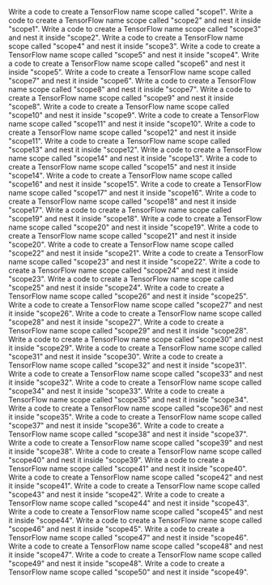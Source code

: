 Write a code to create a TensorFlow name scope called "scope1".
Write a code to create a TensorFlow name scope called "scope2" and nest it inside "scope1".
Write a code to create a TensorFlow name scope called "scope3" and nest it inside "scope2".
Write a code to create a TensorFlow name scope called "scope4" and nest it inside "scope3".
Write a code to create a TensorFlow name scope called "scope5" and nest it inside "scope4".
Write a code to create a TensorFlow name scope called "scope6" and nest it inside "scope5".
Write a code to create a TensorFlow name scope called "scope7" and nest it inside "scope6".
Write a code to create a TensorFlow name scope called "scope8" and nest it inside "scope7".
Write a code to create a TensorFlow name scope called "scope9" and nest it inside "scope8".
Write a code to create a TensorFlow name scope called "scope10" and nest it inside "scope9".
Write a code to create a TensorFlow name scope called "scope11" and nest it inside "scope10".
Write a code to create a TensorFlow name scope called "scope12" and nest it inside "scope11".
Write a code to create a TensorFlow name scope called "scope13" and nest it inside "scope12".
Write a code to create a TensorFlow name scope called "scope14" and nest it inside "scope13".
Write a code to create a TensorFlow name scope called "scope15" and nest it inside "scope14".
Write a code to create a TensorFlow name scope called "scope16" and nest it inside "scope15".
Write a code to create a TensorFlow name scope called "scope17" and nest it inside "scope16".
Write a code to create a TensorFlow name scope called "scope18" and nest it inside "scope17".
Write a code to create a TensorFlow name scope called "scope19" and nest it inside "scope18".
Write a code to create a TensorFlow name scope called "scope20" and nest it inside "scope19".
Write a code to create a TensorFlow name scope called "scope21" and nest it inside "scope20".
Write a code to create a TensorFlow name scope called "scope22" and nest it inside "scope21".
Write a code to create a TensorFlow name scope called "scope23" and nest it inside "scope22".
Write a code to create a TensorFlow name scope called "scope24" and nest it inside "scope23".
Write a code to create a TensorFlow name scope called "scope25" and nest it inside "scope24".
Write a code to create a TensorFlow name scope called "scope26" and nest it inside "scope25".
Write a code to create a TensorFlow name scope called "scope27" and nest it inside "scope26".
Write a code to create a TensorFlow name scope called "scope28" and nest it inside "scope27".
Write a code to create a TensorFlow name scope called "scope29" and nest it inside "scope28".
Write a code to create a TensorFlow name scope called "scope30" and nest it inside "scope29".
Write a code to create a TensorFlow name scope called "scope31" and nest it inside "scope30".
Write a code to create a TensorFlow name scope called "scope32" and nest it inside "scope31".
Write a code to create a TensorFlow name scope called "scope33" and nest it inside "scope32".
Write a code to create a TensorFlow name scope called "scope34" and nest it inside "scope33".
Write a code to create a TensorFlow name scope called "scope35" and nest it inside "scope34".
Write a code to create a TensorFlow name scope called "scope36" and nest it inside "scope35".
Write a code to create a TensorFlow name scope called "scope37" and nest it inside "scope36".
Write a code to create a TensorFlow name scope called "scope38" and nest it inside "scope37".
Write a code to create a TensorFlow name scope called "scope39" and nest it inside "scope38".
Write a code to create a TensorFlow name scope called "scope40" and nest it inside "scope39".
Write a code to create a TensorFlow name scope called "scope41" and nest it inside "scope40".
Write a code to create a TensorFlow name scope called "scope42" and nest it inside "scope41".
Write a code to create a TensorFlow name scope called "scope43" and nest it inside "scope42".
Write a code to create a TensorFlow name scope called "scope44" and nest it inside "scope43".
Write a code to create a TensorFlow name scope called "scope45" and nest it inside "scope44".
Write a code to create a TensorFlow name scope called "scope46" and nest it inside "scope45".
Write a code to create a TensorFlow name scope called "scope47" and nest it inside "scope46".
Write a code to create a TensorFlow name scope called "scope48" and nest it inside "scope47".
Write a code to create a TensorFlow name scope called "scope49" and nest it inside "scope48".
Write a code to create a TensorFlow name scope called "scope50" and nest it inside "scope49".